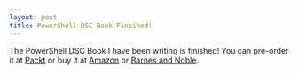 ```yaml
---
layout: post
title: PowerShell DSC Book Finsihed!
---
```


The PowerShell DSC Book I have been writing is finished! You can pre-order it at [Packt](https://www.packtpub.com/networking-and-servers/learning-powershell-dsc) or buy it at [Amazon](http://www.amazon.com/Learning-PowerShell-DSC-James-Pogran-ebook/dp/B010T266PG/ref=sr_1_1?ie=UTF8&qid=1442681865&sr=8-1&keywords=learning+powershell+dsc) or [Barnes and Noble](http://www.barnesandnoble.com/w/learning-powershell-dsc-james-pogran/1122258456?ean=9781783980703).

